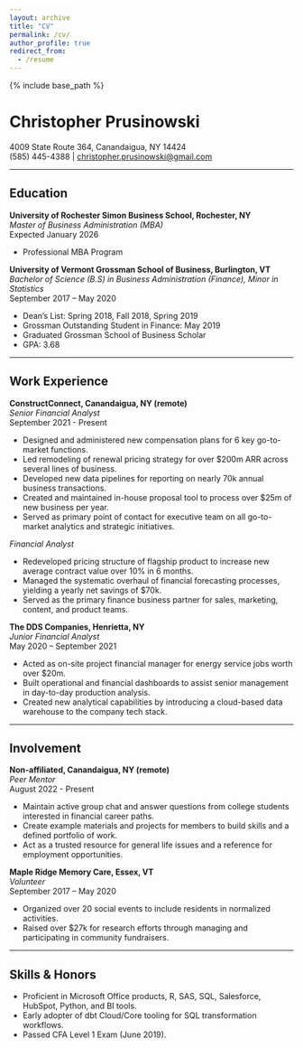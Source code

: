 ```yaml
---
layout: archive
title: "CV"
permalink: /cv/
author_profile: true
redirect_from:
  - /resume
---
```


{% include base_path %}

# Christopher Prusinowski  
4009 State Route 364, Canandaigua, NY 14424  
(585) 445-4388 | christopher.prusinowski@gmail.com  

---

## Education  

**University of Rochester Simon Business School, Rochester, NY**  
*Master of Business Administration (MBA)*  
Expected January 2026  
- Professional MBA Program  

**University of Vermont Grossman School of Business, Burlington, VT**  
*Bachelor of Science (B.S) in Business Administration (Finance), Minor in Statistics*  
September 2017 – May 2020  
- Dean’s List: Spring 2018, Fall 2018, Spring 2019  
- Grossman Outstanding Student in Finance: May 2019  
- Graduated Grossman School of Business Scholar  
- GPA: 3.68  

---

## Work Experience  

**ConstructConnect, Canandaigua, NY (remote)**  
*Senior Financial Analyst*  
September 2021 - Present  
- Designed and administered new compensation plans for 6 key go-to-market functions.  
- Led remodeling of renewal pricing strategy for over $200m ARR across several lines of business.  
- Developed new data pipelines for reporting on nearly 70k annual business transactions.  
- Created and maintained in-house proposal tool to process over $25m of new business per year.  
- Served as primary point of contact for executive team on all go-to-market analytics and strategic initiatives.  

*Financial Analyst*  
- Redeveloped pricing structure of flagship product to increase new average contract value over 10% in 6 months.  
- Managed the systematic overhaul of financial forecasting processes, yielding a yearly net savings of $70k.  
- Served as the primary finance business partner for sales, marketing, content, and product teams.  

**The DDS Companies, Henrietta, NY**  
*Junior Financial Analyst*  
May 2020 – September 2021  
- Acted as on-site project financial manager for energy service jobs worth over $20m.  
- Built operational and financial dashboards to assist senior management in day-to-day production analysis.  
- Created new analytical capabilities by introducing a cloud-based data warehouse to the company tech stack.  

---

## Involvement  

**Non-affiliated, Canandaigua, NY (remote)**  
*Peer Mentor*  
August 2022 - Present  
- Maintain active group chat and answer questions from college students interested in financial career paths.  
- Create example materials and projects for members to build skills and a defined portfolio of work.  
- Act as a trusted resource for general life issues and a reference for employment opportunities.  

**Maple Ridge Memory Care, Essex, VT**  
*Volunteer*  
September 2017 – May 2020  
- Organized over 20 social events to include residents in normalized activities.  
- Raised over $27k for research efforts through managing and participating in community fundraisers.  

---

## Skills & Honors  

- Proficient in Microsoft Office products, R, SAS, SQL, Salesforce, HubSpot, Python, and BI tools.  
- Early adopter of dbt Cloud/Core tooling for SQL transformation workflows.  
- Passed CFA Level 1 Exam (June 2019).  
